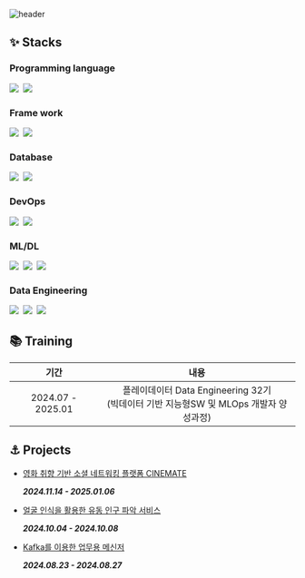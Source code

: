 ![header](https://capsule-render.vercel.app/api?type=Waving&color=gradient&height=300&section=header&text=Welcome%20to%&fontSize=70&textBg=false&desc=Youngin's%20Github&descAlign=50&descAlignY=65&section=header&reversal=false&fontAlign=50&fontAlignY=45&descSize=60)


<h2>✨ Stacks </h2>
<div> <h3>Programming language</h3>
  <img src="https://img.shields.io/badge/python-3670A0?style=for-the-badge&logo=python&logoColor=ffdd54" />&nbsp
  <img src="https://img.shields.io/badge/dart-%230175C2.svg?style=for-the-badge&logo=dart&logoColor=white" />&nbsp
</div>
<div> <h3>Frame work</h3>
  <img src="https://img.shields.io/badge/FastAPI-009688?style=for-the-badge&logo=fastapi&logoColor=white" />&nbsp
  <img src="https://img.shields.io/badge/Flutter-02569B?style=for-the-badge&logo=flutter&logoColor=white" />&nbsp
</div>
<div> <h3>Database</h3>
  <img src="https://img.shields.io/badge/MariaDB-003545?style=for-the-badge&logo=mariadb&logoColor=white" />&nbsp
  <img src="https://img.shields.io/badge/MongoDB-%234ea94b.svg?style=for-the-badge&logo=mongodb&logoColor=white" />&nbsp
</div>
<div> <h3>DevOps</h3>
  <img src="https://img.shields.io/badge/Kubernetes-326CE5?style=for-the-badge&logo=kubernetes&logoColor=white" />&nbsp
  <img src="https://img.shields.io/badge/Docker-2496ED?style=for-the-badge&logo=docker&logoColor=white" />&nbsp
</div>
<div> <h3>ML/DL</h3>
  <img src="https://img.shields.io/badge/pandas-%23150458.svg?style=for-the-badge&logo=pandas&logoColor=white" />&nbsp
  <img src="https://img.shields.io/badge/numpy-%23013243.svg?style=for-the-badge&logo=numpy&logoColor=white" />&nbsp
  <img src="https://img.shields.io/badge/scikit--learn-%23F7931E.svg?style=for-the-badge&logo=scikit-learn&logoColor=white" />&nbsp
</div>
<div> <h3>Data Engineering</h3>
<img src="https://img.shields.io/badge/Apache%20Airflow-017CEE?style=for-the-badge&logo=apache-airflow&logoColor=white" />&nbsp
<img src="https://img.shields.io/badge/Apache%20Spark-E25A1C?style=for-the-badge&logo=apache-spark&logoColor=white" />&nbsp
<img src="https://img.shields.io/badge/Apache%20Kafka-231F20?style=for-the-badge&logo=apache-kafka&logoColor=white" />&nbsp

<div>
<h2> 📚 Training </h2>

|      **기간**     |                 **내용**                    |
|:-----------------:|:-------------------------------------------:|
| 2024.07 - 2025.01 | 플레이데이터 Data Engineering 32기<br>(빅데이터 기반 지능형SW 및 MLOps 개발자 양성과정)|
</div>

## ⚓ Projects
- [영화 취향 기반 소셜 네트워킹 플랫폼 CINEMATE](https://github.com/Nicou11/CINEMATE)

  ***2024.11.14 - 2025.01.06***

- [얼굴 인식을 활용한 유동 인구 파악 서비스](https://github.com/Nicou11/Analyzing-Pedestrian-Flow)

  ***2024.10.04 - 2024.10.08***

- [Kafka를 이용한 업무용 메신저](https://github.com/Nicou11/Business-Messenger)

  ***2024.08.23 - 2024.08.27***

<!--
**Nicou11/nicou11** is a ✨ _special_ ✨ repository because its `README.md` (this file) appears on your GitHub profile.

Here are some ideas to get you started:

- 🔭 I’m currently working on ...
- 🌱 I’m currently learning ...
- 👯 I’m looking to collaborate on ...
- 🤔 I’m looking for help with ...
- 💬 Ask me about ...
- 📫 How to reach me: ...
- 😄 Pronouns: ...
- ⚡ Fun fact: ...
-->
<!--깃허브 스탯 다이어그램 [![Nicou11's github stats](https://github-readme-stats.vercel.app/api?username=Nicou11)](https://github.com/anuraghazra/github-readme-stats) -->
<!--사용 언어 통계 ![Top Langs](https://github-readme-stats.vercel.app/api/top-langs/?username=nicou11&layout=compact) -->
